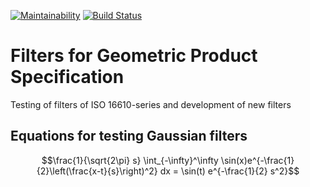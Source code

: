[![Maintainability](https://api.codeclimate.com/v1/badges/7441d740ac29f43e0d7b/maintainability)](https://codeclimate.com/github/dhueser/opengps_filtration/maintainability) [![Build Status](https://travis-ci.org/dhueser/opengps_filtration.svg?branch=master)](https://travis-ci.org/dhueser/opengps_filtration)
# Filters for Geometric Product Specification
Testing of filters of ISO 16610-series and development of new filters
## Equations for testing Gaussian filters
$$\frac{1}{\sqrt{2\pi} s} \int_{-\infty}^\infty \sin(x)e^{-\frac{1}{2}\left(\frac{x-t}{s}\right)^2} dx = \sin(t) e^{-\frac{1}{2} s^2}$$

